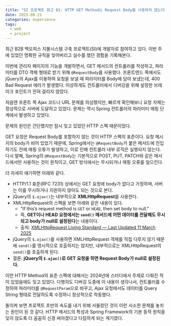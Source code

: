 ```yaml
---
title: "SI 프로젝트 회고 01: HTTP GET Method는 Request Body를 사용하지 않는다."
date: 2025-06-21
categories: experience
tags:
  - web
  - project
---
```


최근 B2B 백오피스 지불시스템 구축 프로젝트(SI)에 개발자로 참여하고 있다.
이번 주에 있었던 명확한 규칙을 잊어버리고 실수를 했던 경험을 기록해본다.

이번에 관리자 페이지의 기능을 개발하면서,
GET 메서드의 컨트롤러를 작성하고, 파라미터를 DTO 객체 형태로 받기 위해 `@RequestBody`를 사용했다.
프론트엔드 쪽에서도 jQuery의 Ajax를 이용하여 요청을 보낼 때 파라미터를 Body에 담아 보냈는데, 400 Bad Request 에러가 발생했다.
이상하게도 컨트롤러에서 디버깅을 위해 설정한 브레이크 포인트가 전혀 걸리지 않았다.

처음엔 프론트 쪽 Ajax 코드나 URL 문제를 의심했지만, 빠르게 확인해보니 요청 자체는 정상적으로 서버에 도달하고 있었다.
문제는 역시 Spring 컨트롤러의 파라미터 매핑 단계에서 발생하고 있었다.

문제의 원인은 간단했지만 잠시 잊고 있었던 HTTP 스펙 때문이었다.

GET 요청은 Request Body를 포함하지 않는 것이 HTTP 스펙의 표준이다.
요청 메시지의 body가 비어 있었기 때문에, Spring에서는 `@RequestBody`가 붙은 메서드에 진입하기도 전에 매핑 오류가 발생하고, 이로 인해 컨트롤러 내부 로직은 실행되지 않는다.
다시 말해, Spring의 `@RequestBody`는 기본적으로 POST, PUT, PATCH와 같은 메서드에서만 사용하는 것이 원칙이고,
GET 방식에서는 무시되거나 매핑 오류를 일으킨다.

더 자세히 얘기하면 아래와 같다.

- HTTP/1.1 표준(RFC 7231) 상에서는 GET 요청에 body가 없다고 가정하며, 서버는 이를 무시하거나 지원하지 않아도 되는 것으로 본다.
- jQuery의 `$.ajax()`는 내부적으로 **XMLHttpRequest**를 사용한다.
- XMLHttpRequest의 스펙을 보면 아래와 같은 내용이 있다.
  - "If this’s request method is `GET` or `HEAD`, then set body to null."
  - 즉, **GET이나 HEAD 요청에서는 `send()` 메서드에 어떤 데이터를 전달해도 무시되고 body가 null로 설정된다**는 내용이다.
  - 출처: [XMLHttpRequest Living Standard — Last Updated 11 March 2025](https://xhr.spec.whatwg.org/)
- jQuery의 `$.ajax()`를 사용하면 XMLHttpRequest 객체를 직접 다루지 않기 때문에 `send()`를 명시적으로 호출하지는 않지만, 내부적으로는 XMLHttpRequest의 `send()`를 호출하게 된다.
- 결론: **jQuery의 `$.ajax()`로 GET 요청을 하면 Request Body가 null로 설정된다.**

이런 HTTP Method의 표준 스펙에 대해서는 2024년에 스터디에서 주제로 다뤄진 적이 있었음에도 잊고 있었다.
다행히도 디버깅 도중에 이 내용이 생각나서, 컨트롤러를 수정하여 파라미터를 `@RequestParam`으로 바꾸고,
Ajax 요청에서도 데이터를 Query String 형태로 전달하도록 수정하니 정상적으로 작동했다.

돌이켜 보면 프로젝트 초반의 속도를 내기 위해 서둘렀던 것이 이런 사소한 문제를 놓치는 원인이 된 것 같다.
HTTP 메서드의 특성과 Spring Framework의 기본 동작 원칙을 잊지 않도록 더 꼼꼼히 신경 써야겠다고 다짐하게 되는 계기였다.
